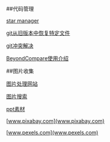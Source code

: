 ##代码管理

[star manager](https://app.astralapp.com/dashboard)

[git从旧版本中恢复特定文件](http://www.cnblogs.com/zhulin/archive/2012/06/09/2542785.html)

[git冲突解决](http://www.cnblogs.com/sinojelly/archive/2011/08/07/2130172.html)

[BeyondCompare使用介绍](https://segmentfault.com/a/1190000002951154)

##图片收集

[图片处理网站](https://photoeditor.polarr.co/)

[图片搜索](thestocks.im)

[ppt素材](http://hippter.com/)

[www.pixabay.com](www.pixabay.com)

[www.pexels.com](www.pexels.com)
